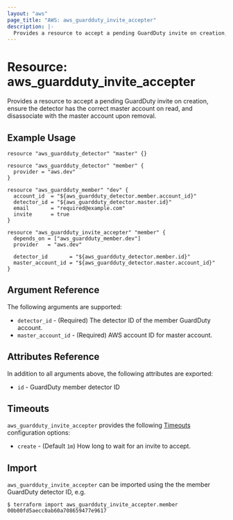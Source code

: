 ```yaml
---
layout: "aws"
page_title: "AWS: aws_guardduty_invite_accepter"
description: |-
  Provides a resource to accept a pending GuardDuty invite on creation, ensure the detector has the correct master account on read, and disassociate with the master account upon removal.
---
```


# Resource: aws_guardduty_invite_accepter

Provides a resource to accept a pending GuardDuty invite on creation, ensure the detector has the correct master account on read, and disassociate with the master account upon removal.

## Example Usage

```hcl
resource "aws_guardduty_detector" "master" {}

resource "aws_guardduty_detector" "member" {
  provider = "aws.dev"
}

resource "aws_guardduty_member" "dev" {
  account_id  = "${aws_guardduty_detector.member.account_id}"
  detector_id = "${aws_guardduty_detector.master.id}"
  email       = "required@example.com"
  invite      = true
}

resource "aws_guardduty_invite_accepter" "member" {
  depends_on = ["aws_guardduty_member.dev"]
  provider   = "aws.dev"

  detector_id       = "${aws_guardduty_detector.member.id}"
  master_account_id = "${aws_guardduty_detector.master.account_id}"
}
```

## Argument Reference

The following arguments are supported:

* `detector_id` - (Required) The detector ID of the member GuardDuty account.
* `master_account_id` - (Required) AWS account ID for master account.

## Attributes Reference

In addition to all arguments above, the following attributes are exported:

* `id` - GuardDuty member detector ID

## Timeouts

`aws_guardduty_invite_accepter` provides the following [Timeouts](/docs/configuration/resources.html#timeouts)
configuration options:

- `create` - (Default `1m`) How long to wait for an invite to accept.

## Import

`aws_guardduty_invite_accepter` can be imported using the the member GuardDuty detector ID, e.g.

```
$ terraform import aws_guardduty_invite_accepter.member 00b00fd5aecc0ab60a708659477e9617
```
